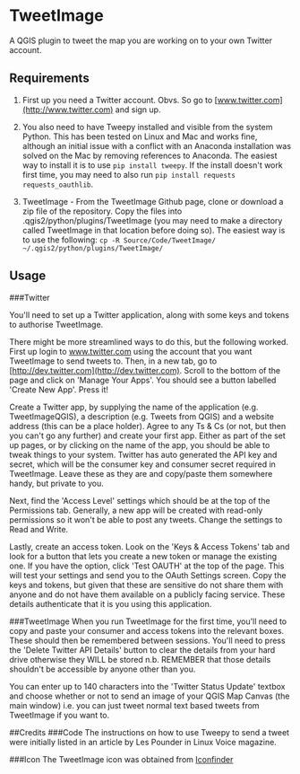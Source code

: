 # TweetImage
A QGIS plugin to tweet the map you are working on to your own Twitter account.

## Requirements
1. First up you need a Twitter account. Obvs. So go to
[www.twitter.com](http://www.twitter.com) and sign up.

2. You also need to have Tweepy installed and visible from the system Python. This
has been tested on Linux and Mac and works fine, although an initial issue with
a conflict with an Anaconda installation was solved on the Mac by removing
references to Anaconda. The easiest way to install it is to use `pip install tweepy`. If the install doesn't work first time, you may need to also run `pip install requests requests_oauthlib`.

3. TweetImage - From the TweetImage Github page, clone or download a zip file of the repository. Copy the files into .qgis2/python/plugins/TweetImage (you may need to make a directory called TweetImage in that location before doing so). The easiest way is to use the following: `cp -R Source/Code/TweetImage/ ~/.qgis2/python/plugins/TweetImage/`

## Usage
###Twitter

You'll need to set up a Twitter application, along with some keys and tokens to
authorise TweetImage.

There might be more streamlined ways to do this, but the following worked. First
up login to www.twitter.com using the account that you want TweetImage to send
tweets to. Then, in a new tab, go to
[http://dev.twitter.com](http://dev.twitter.com). Scroll to the bottom of the
page and click on 'Manage Your Apps'. You should see a button labelled 'Create
New App'. Press it!

Create a Twitter app, by supplying the name of the application (e.g.
TweetImageQGIS), a description (e.g. Tweets from QGIS) and a website address
(this can be a place holder). Agree to any Ts & Cs (or not, but then you can't
go any further) and create your first app. Either as part of the set up pages,
or by clicking on the name of the app, you should be able to tweak things to
your system. Twitter has auto generated the API key and secret, which will be
the consumer key and consumer secret required in TweetImage. Leave these as they
are and copy/paste them somewhere handy, but private to you.

Next, find the 'Access Level' settings which should be at the top of the
Permissions tab. Generally, a new app will be created with read-only permissions
so it won't be able to post any tweets. Change the settings to Read and Write.

Lastly, create an access token. Look on the 'Keys & Access Tokens' tab and look
for a button that lets you create a new token or manage the existing one. If you
have the option, click 'Test OAUTH' at the top of the page. This will test your
settings and send you to the OAuth Settings screen. Copy the keys and tokens,
but given that these are sensitive do not share them with anyone and do not have
them available on a publicly facing service. These details authenticate that it
is you using this application.

###TweetImage
When you run TweetImage for the first time, you'll need to copy and paste your
consumer and access tokens into the relevant boxes. These should then be
remembered between sessions. You'll need to press the 'Delete Twitter API
Details' button to clear the details from your hard drive otherwise they WILL be
stored n.b. REMEMBER that those details shouldn't be accessible by anyone other
than you.

You can enter up to 140 characters into the 'Twitter Status Update' textbox and
choose whether or not to send an image of your QGIS Map Canvas (the main window)
i.e. you can just tweet normal text based tweets from TweetImage if you want to.

##Credits 
###Code
The instructions on how to use Tweepy to send a tweet were initially listed in
an article by Les Pounder in Linux Voice magazine.

###Icon
The TweetImage icon was obtained from
[Iconfinder](http://www.iconfinder.com/icons/483457/)
